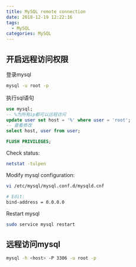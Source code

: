 ```yaml
---
title: MySQL remote connection
date: 2018-12-19 12:22:16
tags:
  - MySQL
categories: MySQL
---
```


## 开启远程访问权限

登录mysql
```bash
mysql -u root -p
```

<!-- more -->

执行sql语句
```sql
use mysql;
-- %为所有ip都可以远程访问
update user set host = '%' where user = 'root';  
-- 查看修改
select host, user from user;

FLUSH PRIVILEGES;
```

Check status:
```bash
netstat -tulpen
```

Modify mysql configuration:

```bash
vi /etc/mysql/mysql.conf.d/mysqld.cnf

# Edit:
bind-address = 0.0.0.0
```

Restart mysql

```bash
sudo service mysql restart
```

## 远程访问mysql

```bash
mysql -h <host> -P 3306 -u root -p
```